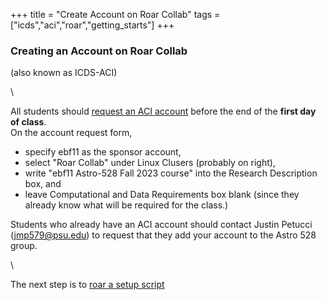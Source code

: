 +++
title = "Create Account on Roar Collab"
tags = ["icds","aci","roar","getting_starts"]
+++

### Creating an Account on Roar Collab
(also known as ICDS-ACI)

\\

All students should [request an ACI account](https://www.icds.psu.edu/computing-services/account-setup/) before the end of the __first day of class__.  
On the account request form,

- specify ebf11 as the sponsor account,
- select "Roar Collab" under Linux Clusers (probably on right),
- write "ebf11 Astro-528  Fall 2023 course" into the Research Description box, and 
- leave Computational and Data Requirements box blank (since they already know what will be required for the class.)  

Students who already have an ACI account should contact Justin Petucci (jmp579@psu.edu) to request that they add your account to the Astro 528 group.

\\

The next step is to [roar a setup script](../initial_setup)
